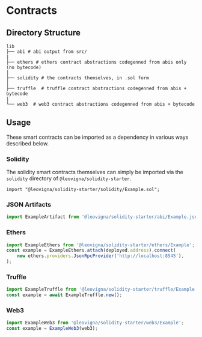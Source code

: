 # Contracts

## Directory Structure

```
lib
├── abi # abi output from src/
|
├── ethers # ethers contract abstractions codegenned from abis only (no bytecode)
│
├── solidity # the contracts themselves, in .sol form
│
├── truffle  # truffle contract abstractions codegenned from abis + bytecode
|
└── web3  # web3 contract abstractions codegenned from abis + bytecode
```

## Usage

These smart contracts can be imported as a dependency in various ways described below.

### Solidity

The solidity smart contracts themselves can simply be imported via the `solidity` directory of `@leovigna/solidity-starter`.

```solidity
import "@leovigna/solidity-starter/solidity/Example.sol";
```

### JSON Artifacts

```typescript
import ExampleArtifact from '@leovigna/solidity-starter/abi/Example.json';
```

### Ethers

```typescript
import ExampleEthers from '@leovigna/solidity-starter/ethers/Example';
const example = ExampleEthers.attach(deployed.address).connect(
    new ethers.providers.JsonRpcProvider('http://localhost:8545'),
);
```

### Truffle

```typescript
import ExampleTruffle from '@leovigna/solidity-starter/truffle/Example';
const example = await ExampleTruffle.new();
```

### Web3

```typescript
import ExampleWeb3 from '@leovigna/solidity-starter/web3/Example';
const example = ExampleWeb3(web3);
```
